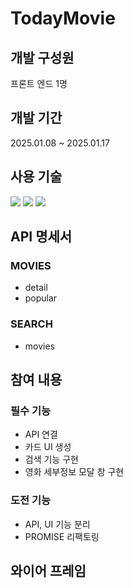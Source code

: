 # TodayMovie

## 개발 구성원

프론트 엔드 1명

## 개발 기간

2025.01.08 ~ 2025.01.17

## 사용 기술

<img src="https://img.shields.io/badge/html5-E34F26?style=for-the-badge&logo=html5&logoColor=white"> <img src="https://img.shields.io/badge/css-1572B6?style=for-the-badge&logo=css3&logoColor=white"> <img src="https://img.shields.io/badge/javascript-F7DF1E?style=for-the-badge&logo=javascript&logoColor=black">

## API 명세서

### MOVIES
- detail
- popular
  
### SEARCH
- movies

## 참여 내용
### 필수 기능
- API 연결
- 카드 UI 생성
- 검색 기능 구현
- 영화 세부정보 모달 창 구현

### 도전 기능
- API, UI 기능 분리
- PROMISE 리팩토링

## 와이어 프레임
